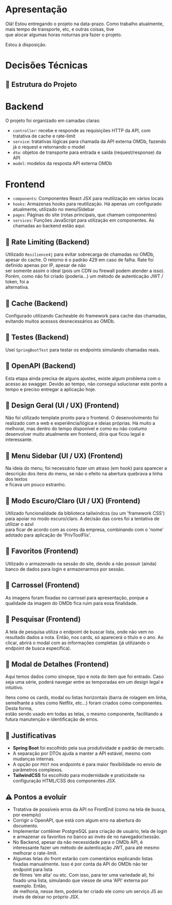 # Apresentação

Olá! Estou entregando o projeto na data-prazo. Como trabalho atualmente, mais tempo de transporte, etc, e outras coisas, tive \
que alocar algumas horas noturnas pra fazer o projeto.

Estou à disposição.


# Decisões Técnicas

## 🔹 Estrutura do Projeto
# Backend
O projeto foi organizado em camadas claras:
- `controller`: recebe e responde as requisições HTTP da API, com tratativa de cache e rate-limit
- `service`: tratativas lógicas para chamada da API externa OMDb, fazendo já o request e retornando o model
- `dto`: objetos de transporte para entrada e saída (request/response) da API
- `model`: modelos da resposta API externa OMDb

# Frontend
- `components`: Componentes React JSX para reutilização em vários locais
- `hooks`: Armazenas hooks para reutilização. Há apenas um configurado atualmente, utilizado no menu/Sidebar
- `pages`: Páginas do site (rotas principais, que chamam componentes)
- `services`: Funções JavaScript para utilização em componentes. As chamadas ao backend estão aqui.

## 🔹 Rate Limiting (Backend)
Utilizado `Resilience4j` para evitar sobrecarga de chamadas no OMDb, apesar do cache. O retorno é o padrão 429 em caso de falha. Rate foi definido apenas por IP, apesar de não \
ser somente assim o ideal (pois um CDN ou firewall podem atender a isso). Porém, como não foi criado (poderia...) um método de autenticação JWT / token, foi a \
alternativa.

## 🔹 Cache (Backend)
Configurado utilizando Cacheable do framework para cache das chamadas, evitando muitos acessos desnecessários ao OMDb.

## 🔹 Testes (Backend)
Usei `SpringBootTest` para testar os endpoints simulando chamadas reais.

## 🔹 OpenAPI (Backend)
Esta etapa ainda precisa de alguns ajustes, existe algum problema com o acesso ao swagger. Devido ao tempo, não consegui solucionar este ponto a tempo e preciso entregar a aplicação hoje.

## 🔹 Design Geral (UI / UX) (Frontend)
Não foi utilizado template pronto para o frontend. O desenvolvimento foi realizado com a web e experiência/lógica e ideias próprias. Há muito a melhorar, mas dentro do tempo disponível e como eu não costumo desenvolver muito atualmente em frontend, diria que ficou legal e interessante.

## 🔹 Menu Sidebar (UI / UX) (Frontend)
Na ideia do menu, foi necessário fazer um atraso (em hook) para aparecer a descrição dos itens do menu, se não o efeito na abertura quebrava a linha dos textos \
e ficava um pouco estranho.

## 🔹 Modo Escuro/Claro (UI / UX) (Frontend)
Utilizado funcionalidade da biblioteca tailwindcss (ou um 'framework CSS') para apoiar no modo escuro/claro. A decisão das cores foi a tentativa de utilizar o azul \
para ficar de acordo com as cores da empresa, combinando com o 'nome' adotado para aplicação de 'PrivToolFlix'.

## 🔹 Favoritos (Frontend)
Utilizado o armazenado na sessão do site, devido a não possuir (ainda) banco de dados para login e armazenarmos por sessão.

## 🔹 Carrossel (Frontend)
As imagens foram fixadas no carrosel para apresentação, porque a qualidade da imagem do OMDb fica ruim para essa finalidade.

## 🔹 Pesquisar (Frontend)
A tela de pesquisa utiliza o endpoint de buscar lista, onde não vem no resultado dados a nota. Então, nos cards, só aparecerá o título e o ano. Ao clicar, abrirá o modal
com as informações completas (já utilizando o endpoint de busca específica). 

## 🔹 Modal de Detalhes (Frontend)
Aqui temos dados como sinopse, tipo e nota do item que foi entrado. Caso seja uma série, poderá navegar entre as temporadas em um design legal e intuitivo.

Itens como os cards, modal ou listas horizontais (barra de rolagem em linha, semelhante a sites como Netflix, etc...) foram criados como componentes. Desta forma, \
estão sendo usado em todas as telas, o mesmo componente, facilitando a futura manutenção e identificação de erros.

## 🔹 Justificativas
- **Spring Boot** foi escolhido pela sua produtividade e padrão de mercado.
- A separação por DTOs ajuda a manter a API estável, mesmo com mudanças internas.
- A opção por `POST` nos endpoints é para maior flexibilidade no envio de parâmetros complexos.
- **TailwindCSS** foi escolhido para modernidade e praticidade na configuração HTML/CSS dos componentes JSX.

## ⚠️ Pontos a evoluir
- Tratativa de possíveis erros da API no FrontEnd (como na tela de busca, por exemplo)
- Corrigir o OpenAPI, que está com algum erro na abertura do documento.
- Implementar contêiner PostgreSQL para criação de usuário, tela de login e armazenar os favoritos no banco ao invés de no navegador/sessão.
- No Backend, apesar da não necessidade para o OMDb API, é interessante fazer um método de autenticação JWT, para até mesmo melhorar o rate-limit.
- Algumas telas do front estarão com comentários explicando listas fixadas manualmente. Isso é por conta da API do OMDb não ter endpoint para lista\
de filmes 'em alta' ou etc. Com isso, para ter uma variedade ali, foi fixado uma lista, simulando que viesse de uma 'API' externa por exemplo. Então, \
de melhoria, nesse item, poderia ter criado ele como um serviço JS ao invés de deixar no próprio JSX.
